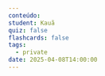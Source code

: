```yaml
---
conteúdo:
student: Kauã
quiz: false
flashcards: false
tags:
  - private
date: 2025-04-08T14:00:00
---
```

